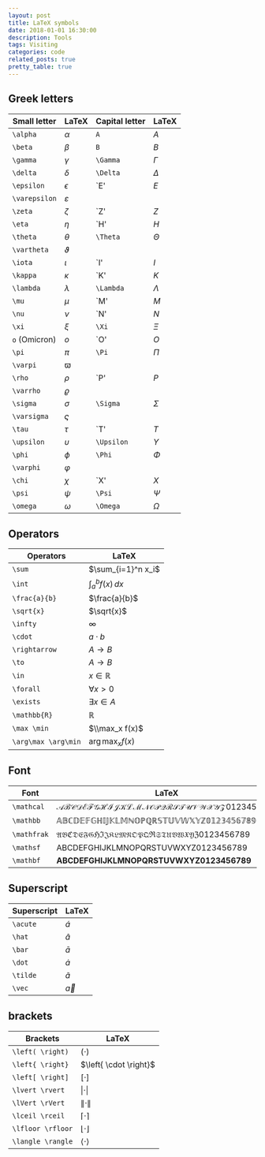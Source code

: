 ```yaml
---
layout: post
title: LaTeX symbols
date: 2018-01-01 16:30:00
description: Tools
tags: Visiting
categories: code
related_posts: true
pretty_table: true
---
```


## Greek letters

| Small letter  | LaTeX         | Capital letter | LaTeX              |
| ------------- | ------------- | ------------- | ------------------- |
| `\alpha`      | $\alpha$      | `A`           | $A$                 |
| `\beta`       | $\beta$       | `B`           | $B$                 |
| `\gamma`      | $\gamma$      | `\Gamma`      | $\Gamma$            |
| `\delta`      | $\delta$      | `\Delta`      | $\Delta$            |
| `\epsilon`    | $\epsilon$    | `E'           | $E$                 |
| `\varepsilon` | $\varepsilon$ |               |                     |
| `\zeta`       | $\zeta$       | `Z'           | $Z$                 |
| `\eta`        | $\eta$        | `H'           | $H$                 |
| `\theta`      | $\theta$      | `\Theta`      | $\Theta$            |
| `\vartheta`   | $\vartheta$   |               |                     |
| `\iota`       | $\iota$       | `I'           | $I$                 |
| `\kappa`      | $\kappa$      | `K'           | $K$                 |
| `\lambda`     | $\lambda$     | `\Lambda`     | $\Lambda$           |
| `\mu`         | $\mu$         | `M'           | $M$                 |
| `\nu`         | $\nu$         | `N'           | $N$                 |
| `\xi`         | $\xi$         | `\Xi`         | $\Xi$               |
| `o` (Omicron) | $o$           | `O'           | $O$                 |
| `\pi`         | $\pi$         | `\Pi`         | $\Pi$               |
| `\varpi`      | $\varpi$      |               |                     |
| `\rho`        | $\rho$        | `P'           | $P$                 |
| `\varrho`     | $\varrho$     |               |                     |
| `\sigma`      | $\sigma$      | `\Sigma`      | $\Sigma$            |
| `\varsigma`   | $\varsigma$   |               |                     |
| `\tau`        | $\tau$        | `T'           | $T$                 |
| `\upsilon`    | $\upsilon$    | `\Upsilon`    | $\Upsilon$          |
| `\phi`        | $\phi$        | `\Phi`        | $\Phi$              |
| `\varphi`     | $\varphi$     |               |                     |
| `\chi`        | $\chi$        | `X'           | $X$                 |
| `\psi`        | $\psi$        | `\Psi`        | $\Psi$              |
| `\omega`      | $\omega$      | `\Omega`      | $\Omega$            |

<p></p>

## Operators

| Operators           | LaTeX               |
| ------------------- | ------------------- |
| `\sum`              | $\sum_{i=1}^n x_i$  |
| `\int`              | $\int_a^b f(x)\,dx$ |
| `\frac{a}{b}`       | $\frac{a}{b}$       |
| `\sqrt{x}`          | $\sqrt{x}$          |
| `\infty`            | $\infty$            |
| `\cdot`             | $a \cdot b$         |
| `\rightarrow`       | $A \rightarrow B$   |
| `\to`               | $A \to B$           |
| `\in`               | $x \in \mathbb{R}$  |
| `\forall`           | $\forall{x}>0$      |
| `\exists`           | $\exists{x}\in{A}$  |
| `\mathbb{R}`        | $\mathbb{R}$        |
| `\max \min`         | $\\max_x f(x)$     |
| `\arg\max \arg\min` | $\arg\max_x f(x)$  |


<p></p>

## Font

| Font        | LaTeX                                              |
| ----------- | -------------------------------------------------- |
| `\mathcal`  | $\mathcal{ABCDEFGHIJKLMNOPQRSTUVWXYZ 0123456789}$  |
| `\mathbb`   | $\mathbb{ABCDEFGHIJKLMNOPQRSTUVWXYZ 0123456789}$   |
| `\mathfrak` | $\mathfrak{ABCDEFGHIJKLMNOPQRSTUVWXYZ 0123456789}$ |
| `\mathsf`   | $\mathsf{ABCDEFGHIJKLMNOPQRSTUVWXYZ 0123456789}$   |
| `\mathbf`   | $\mathbf{ABCDEFGHIJKLMNOPQRSTUVWXYZ 0123456789}$   |

<p></p>

## Superscript

| Superscript | LaTeX       |
| ----------- | ----------- |
| `\acute`    | $\acute{a}$ |
| `\hat`      | $\hat{a}$   |
| `\bar`      | $\bar{a}$   |
| `\dot`      | $\dot{a}$   |
| `\tilde`    | $\tilde{a}$ |
| `\vec`      | $\vec{a}$   |

<p></p>

## brackets

| Brackets           | LaTeX              |
| ------------------ | ------------------ |
| `\left( \right)`   | $\left( \cdot \right)$   |
| `\left{ \right}`   | $\left{ \cdot \right}$   |
| `\left[ \right]`   | $\left[ \cdot \right]$   |
| `\lvert \rvert`    | $\lvert \cdot \rvert$    |
| `\lVert \rVert`    | $\lVert \cdot \rVert$    |
| `\lceil \rceil`    | $\lceil \cdot \rceil$    |
| `\lfloor \rfloor`  | $\lfloor \cdot \rfloor$  |
| `\langle \rangle`  | $\langle \cdot \rangle$  |
 
<p></p>
